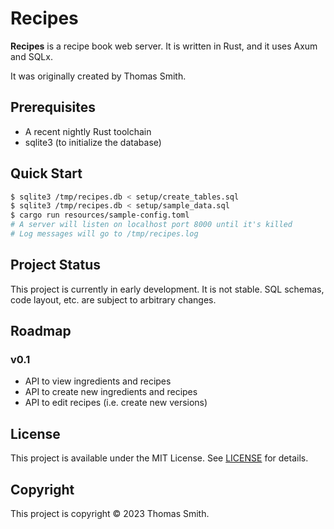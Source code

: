 # Recipes
**Recipes** is a recipe book web server. It is written in Rust, and it uses Axum
and SQLx.

It was originally created by Thomas Smith.

## Prerequisites
- A recent nightly Rust toolchain
- sqlite3 (to initialize the database)

## Quick Start
```sh
$ sqlite3 /tmp/recipes.db < setup/create_tables.sql
$ sqlite3 /tmp/recipes.db < setup/sample_data.sql
$ cargo run resources/sample-config.toml
# A server will listen on localhost port 8000 until it's killed
# Log messages will go to /tmp/recipes.log
```

## Project Status
This project is currently in early development. It is not stable. SQL schemas,
code layout, etc. are subject to arbitrary changes.

## Roadmap
### v0.1
- API to view ingredients and recipes
- API to create new ingredients and recipes
- API to edit recipes (i.e. create new versions)

## License
This project is available under the MIT License. See [LICENSE](./LICENSE) for
details.

## Copyright
This project is copyright © 2023 Thomas Smith.
